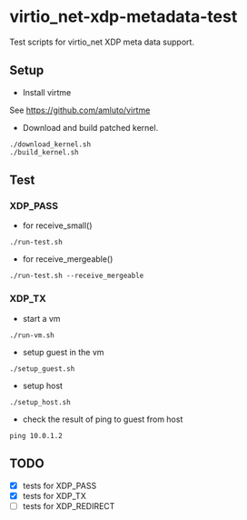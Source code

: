 # virtio_net-xdp-metadata-test

Test scripts for virtio_net XDP meta data support.

## Setup

* Install virtme

See https://github.com/amluto/virtme

* Download and build patched kernel.

```
./download_kernel.sh
./build_kernel.sh
```

## Test

### XDP_PASS

* for receive_small()

```
./run-test.sh
```

* for receive_mergeable()

```
./run-test.sh --receive_mergeable
```

### XDP_TX

* start a vm

```
./run-vm.sh
```

* setup guest in the vm

```
./setup_guest.sh
```

* setup host

```
./setup_host.sh
```

* check the result of ping to guest from host

```
ping 10.0.1.2
```

## TODO

* [x] tests for XDP_PASS
* [x] tests for XDP_TX
* [ ] tests for XDP_REDIRECT
